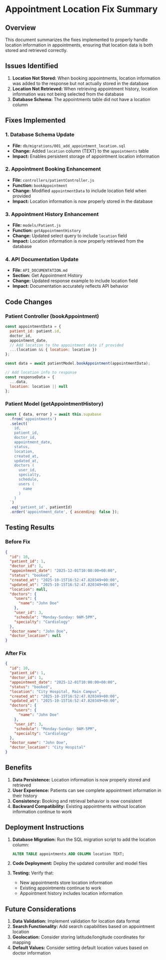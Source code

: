 # Appointment Location Fix Summary

## Overview
This document summarizes the fixes implemented to properly handle location information in appointments, ensuring that location data is both stored and retrieved correctly.

## Issues Identified
1. **Location Not Stored:** When booking appointments, location information was added to the response but not actually stored in the database
2. **Location Not Retrieved:** When retrieving appointment history, location information was not being selected from the database
3. **Database Schema:** The appointments table did not have a location column

## Fixes Implemented

### 1. Database Schema Update
- **File:** `db/migrations/001_add_appointment_location.sql`
- **Change:** Added `location` column (TEXT) to the `appointments` table
- **Impact:** Enables persistent storage of appointment location information

### 2. Appointment Booking Enhancement
- **File:** `controllers/patientController.js`
- **Function:** `bookAppointment`
- **Change:** Modified `appointmentData` to include location field when provided
- **Impact:** Location information is now properly stored in the database

### 3. Appointment History Enhancement
- **File:** `models/Patient.js`
- **Function:** `getAppointmentHistory`
- **Change:** Updated select query to include `location` field
- **Impact:** Location information is now properly retrieved from the database

### 4. API Documentation Update
- **File:** `API_DOCUMENTATION.md`
- **Section:** Get Appointment History
- **Change:** Updated response example to include location field
- **Impact:** Documentation accurately reflects API behavior

## Code Changes

### Patient Controller (bookAppointment)
```javascript
const appointmentData = {
  patient_id: patient.id,
  doctor_id,
  appointment_date,
  // Add location to the appointment data if provided
  ...(location && { location: location })
};

const data = await patientModel.bookAppointment(appointmentData);

// Add location info to response
const responseData = {
  ...data,
  location: location || null
};
```

### Patient Model (getAppointmentHistory)
```javascript
const { data, error } = await this.supabase
  .from('appointments')
  .select(`
    id,
    patient_id,
    doctor_id,
    appointment_date,
    status,
    location,
    created_at,
    updated_at,
    doctors (
      user_id,
      specialty,
      schedule,
      users (
        name
      )
    )
  `)
  .eq('patient_id', patientId)
  .order('appointment_date', { ascending: false });
```

## Testing Results

### Before Fix
```json
{
  "id": 10,
  "patient_id": 1,
  "doctor_id": 1,
  "appointment_date": "2025-12-01T10:00:00+00:00",
  "status": "booked",
  "created_at": "2025-10-15T16:52:47.820349+00:00",
  "updated_at": "2025-10-15T16:52:47.820349+00:00",
  "location": null,
  "doctors": {
    "users": {
      "name": "John Doe"
    },
    "user_id": 3,
    "schedule": "Monday-Sunday: 9AM-5PM",
    "specialty": "Cardiology"
  },
  "doctor_name": "John Doe",
  "doctor_location": null
}
```

### After Fix
```json
{
  "id": 10,
  "patient_id": 1,
  "doctor_id": 1,
  "appointment_date": "2025-12-01T10:00:00+00:00",
  "status": "booked",
  "location": "City Hospital, Main Campus",
  "created_at": "2025-10-15T16:52:47.820349+00:00",
  "updated_at": "2025-10-15T16:52:47.820349+00:00",
  "doctors": {
    "users": {
      "name": "John Doe"
    },
    "user_id": 3,
    "schedule": "Monday-Sunday: 9AM-5PM",
    "specialty": "Cardiology"
  },
  "doctor_name": "John Doe",
  "doctor_location": "City Hospital"
}
```

## Benefits

1. **Data Persistence:** Location information is now properly stored and retrieved
2. **User Experience:** Patients can see complete appointment information in their history
3. **Consistency:** Booking and retrieval behavior is now consistent
4. **Backward Compatibility:** Existing appointments without location information continue to work

## Deployment Instructions

1. **Database Migration:** Run the SQL migration script to add the location column:
   ```sql
   ALTER TABLE appointments ADD COLUMN location TEXT;
   ```

2. **Code Deployment:** Deploy the updated controller and model files

3. **Testing:** Verify that:
   - New appointments store location information
   - Existing appointments continue to work
   - Appointment history includes location information

## Future Considerations

1. **Data Validation:** Implement validation for location data format
2. **Search Functionality:** Add search capabilities based on appointment location
3. **Geolocation:** Consider storing latitude/longitude coordinates for mapping
4. **Default Values:** Consider setting default location values based on doctor information